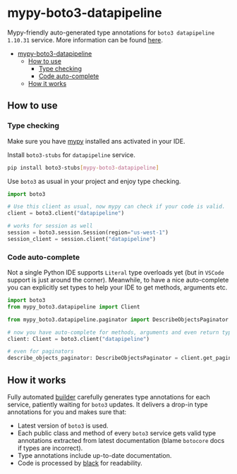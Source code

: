# mypy-boto3-datapipeline

Mypy-friendly auto-generated type annotations for `boto3 datapipeline 1.10.31` service.
More information can be found [here](https://github.com/vemel/mypy_boto3).

- [mypy-boto3-datapipeline](#mypy-boto3-datapipeline)
  - [How to use](#how-to-use)
    - [Type checking](#type-checking)
    - [Code auto-complete](#code-auto-complete)
  - [How it works](#how-it-works)

## How to use

### Type checking

Make sure you have [mypy](https://github.com/python/mypy) installed ans activated in your IDE.

Install `boto3-stubs` for `datapipeline` service.

```bash
pip install boto3-stubs[mypy-boto3-datapipeline]
```

Use `boto3` as usual in your project and enjoy type checking.

```python
import boto3

# Use this client as usual, now mypy can check if your code is valid.
client = boto3.client("datapipeline")

# works for session as well
session = boto3.session.Session(region="us-west-1")
session_client = session.client("datapipeline")

```

### Code auto-complete

Not a single Python IDE supports `Literal` type overloads yet (but in `VSCode` support is just around the corner).
Meanwhile, to have a nice auto-complete you can explicitly set types to help your IDE to get methods, arguments etc.

```python
import boto3
from mypy_boto3.datapipeline import Client

from mypy_boto3.datapipeline.paginator import DescribeObjectsPaginator

# now you have auto-complete for methods, arguments and even return types
client: Client = boto3.client("datapipeline")

# even for paginators
describe_objects_paginator: DescribeObjectsPaginator = client.get_paginator("describe_objects")
```

## How it works

Fully automated [builder](https://github.com/vemel/mypy_boto3) carefully generates
type annotations for each service, patiently waiting for `boto3` updates. It delivers
a drop-in type annotations for you and makes sure that:

- Latest version of `boto3` is used.
- Each public class and method of every `boto3` service gets valid type annotations
  extracted from latest documentation (blame `botocore` docs if types are incorrect).
- Type annotations include up-to-date documentation.
- Code is processed by [black](https://github.com/psf/black) for readability.